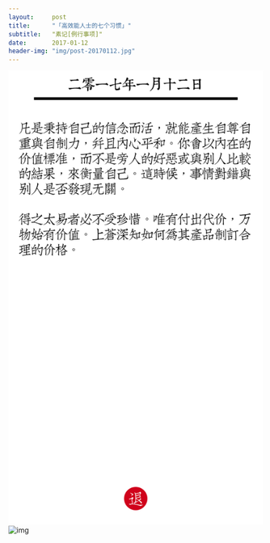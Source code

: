 ```yaml
---
layout:     post
title:      "「高效能人士的七个习惯」"
subtitle:   "素记[例行事项]"
date:       2017-01-12
header-img: "img/post-20170112.jpg"
---
```


![img](/img/post-20170112.PNG)
![img](/img/post-20170116.gif)
